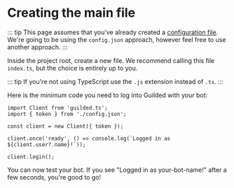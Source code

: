 # Creating the main file

::: tip
This page assumes that you've already created a [configuration file](./README.md). We're going to be using the `config.json` approach, however feel free to use another approach.
:::

Inside the project root, create a new file. We recommend calling this file `index.ts`, but the choice is entirely up to you.

::: tip
If you're not using TypeScript use the `.js` extension instead of `.ts`.
:::

Here is the minimum code you need to log into Guilded with your bot:

```ts{1-2,4,6,8}
import Client from 'guilded.ts';
import { token } from './config.json';

const client = new Client({ token });

client.once('ready', () => console.log(`Logged in as ${client.user?.name}!`));

client.login();
```

You can now test your bot. If you see "Logged in as your-bot-name!" after a few seconds, you're good to go!
